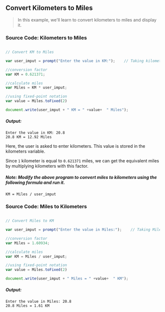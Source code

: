 ## Convert Kilometers to Miles

> In this example, we'll learn to convert kilometers to miles and display it.


### Source Code: Kilometers to Miles

```javascript

// Convert KM to Miles

var user_imput = prompt("Enter the value in KM:");    // Taking kilometers input from the user

//conversion factor
var KM = 0.621371;

//calculate miles
var Miles = KM * user_imput;

//using fixed-point notation
var value = Miles.toFixed(2)

document.write(user_imput + " KM = " +value+  " Miles");

```
##### Output:
   
	Enter the value in KM: 20.8
    20.8 KM = 12.92 Miles


Here, the user is asked to enter kilometers. This value is stored in the kilometers variable.

Since `1` kilometer is equal to `0.621371` miles, we can get the equivalent miles by multiplying kilometers with this factor.

##### Note:  Modify the above program to convert miles to kilometers using the following formula and run it.

    KM = Miles / user_imput

### Source Code: Miles to Kilometers

```javascript

// Convert Miles to KM

var user_imput = prompt("Enter the value in Miles:");    // Taking Miles input from the user

//conversion factor
var Miles = 1.60934;

//calculate miles
var KM = Miles / user_imput;

//using fixed-point notation
var value = Miles.toFixed(2)

document.write(user_imput + " Miles = " +value+  " KM");

```
##### Output:
   
	Enter the value in Miles: 20.8
    20.8 Miles = 1.61 KM


